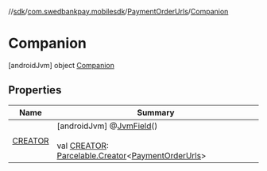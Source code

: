 //[sdk](../../../../index.md)/[com.swedbankpay.mobilesdk](../../index.md)/[PaymentOrderUrls](../index.md)/[Companion](index.md)



# Companion  
 [androidJvm] object [Companion](index.md)   


## Properties  
  
|  Name |  Summary | 
|---|---|
| <a name="com.swedbankpay.mobilesdk/PaymentOrderUrls.Companion/CREATOR/#/PointingToDeclaration/"></a>[CREATOR](-c-r-e-a-t-o-r.md)| <a name="com.swedbankpay.mobilesdk/PaymentOrderUrls.Companion/CREATOR/#/PointingToDeclaration/"></a> [androidJvm] @[JvmField](https://kotlinlang.org/api/latest/jvm/stdlib/kotlin.jvm/-jvm-field/index.html)()  <br>  <br>val [CREATOR](-c-r-e-a-t-o-r.md): [Parcelable.Creator](https://developer.android.com/reference/kotlin/android/os/Parcelable.Creator.html)<[PaymentOrderUrls](../index.md)>   <br>|

